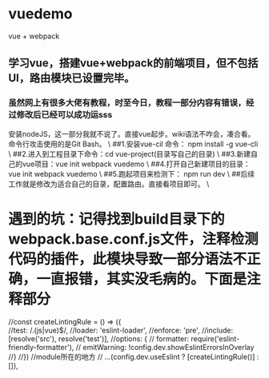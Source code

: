 # vuedemo
vue + webpack
## 学习vue，搭建vue+webpack的前端项目，但不包括UI，路由模块已设置完毕。
###   虽然网上有很多大佬有教程，时至今日，教程一部分内容有错误，经过修改后已经可以成功运sss
安装nodeJS，这一部分我就不说了。直接vue起步。wiki语法不咋会，凑合看。命令行攻击使用的是Git Bash。   \\
##1.安装vue-cil 命令： npm install -g vue-cli    \\
##2.进入到工程目录下命令：cd  vue-project(目录写自己的目录)  \\
##3.新建自己的vue项目：vue init webpack vuedemo  \\
##4.打开自己新建项目的目录：vue init webpack vuedemo  \\
##5.跑起项目来检测下： npm run dev \\
##后续工作就是修改为适合自己的目录，配置路由。直接看项目即可。 \\
# 遇到的坑：记得找到build目录下的webpack.base.conf.js文件，注释检测代码的插件，此模块导致一部分语法不正确，一直报错，其实没毛病的。下面是注释部分
//const createLintingRule = () => ({    
//test: /\.(js|vue)$/,
//loader: 'eslint-loader',
//enforce: 'pre',
//include: [resolve('src'), resolve('test')],
//options: {
//  formatter: require('eslint-friendly-formatter'),
//  emitWarning: !config.dev.showEslintErrorsInOverlay
//}
//})
//module所在的地方
//   ...(config.dev.useEslint ? [createLintingRule()] : []),
